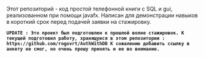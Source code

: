 Этот репозиторий - код простой телефонной книги с SQL и gui, реализованном при помощи javafx.
Написан для демонстрации навыков в короткий срок перед подачей заявки на стажировку.

**`UPDATE : Это проект был подготовлен к прошлой волне стажировок. К текущей подготовил работу, хранящуюся в этом репозитории : https://github.com/rogovrt/AuthWithDB
К сожалению добавить ссылку в анкету не смог, но очень прошу принять и ее во внимание.`**
